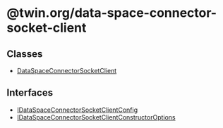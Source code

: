 # @twin.org/data-space-connector-socket-client

## Classes

- [DataSpaceConnectorSocketClient](classes/DataSpaceConnectorSocketClient.md)

## Interfaces

- [IDataSpaceConnectorSocketClientConfig](interfaces/IDataSpaceConnectorSocketClientConfig.md)
- [IDataSpaceConnectorSocketClientConstructorOptions](interfaces/IDataSpaceConnectorSocketClientConstructorOptions.md)
